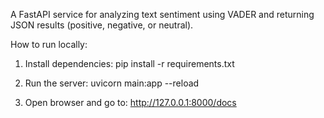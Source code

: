 A FastAPI service for analyzing text sentiment using VADER and returning JSON results (positive, negative, or neutral).

How to run locally:

1. Install dependencies:
   pip install -r requirements.txt

2. Run the server:
   uvicorn main:app --reload

3. Open browser and go to:
   http://127.0.0.1:8000/docs
